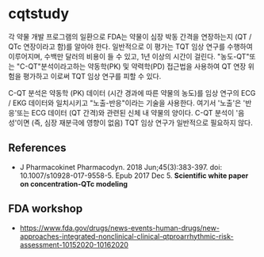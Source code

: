 # cqtstudy

각 약물 개발 프로그램의 일환으로 FDA는 약물이 심장 박동 간격을 연장하는지 (QT / QTc 연장이라고 함)를 알아야 한다. 일반적으로 이 평가는 TQT 임상 연구를 수행하여 이루어지며, 수백만 달러의 비용이 들 수 있고, 1년 이상의 시간이 걸린다. "농도-QT"또는 "C-QT"분석이라고하는 약동학(PK) 및 약력학(PD) 접근법을 사용하여 QT 연장 위험을 평가하고 이로써 TQT 임상 연구를 피할 수 있다.

C-QT 분석은 약동학 (PK) 데이터 (시간 경과에 따른 약물의 농도)를 임상 연구의 ECG / EKG 데이터와 일치시키고 "노출-반응"이라는 기술을 사용한다. 여기서 '노출'은 '반응'또는 ECG 데이터 (QT 간격)와 관련된 신체 내 약물의 양이다. C-QT 분석이 '음성'이면 (즉, 심장 재분극에 영향이 없음) TQT 임상 연구가 일반적으로 필요하지 않다.

## References

- J Pharmacokinet Pharmacodyn. 2018 Jun;45(3):383-397. doi: 10.1007/s10928-017-9558-5. Epub 2017 Dec 5.
**Scientific white paper on concentration-QTc modeling**


## FDA workshop

- https://www.fda.gov/drugs/news-events-human-drugs/new-approaches-integrated-nonclinical-clinical-qtproarrhythmic-risk-assessment-10152020-10162020
